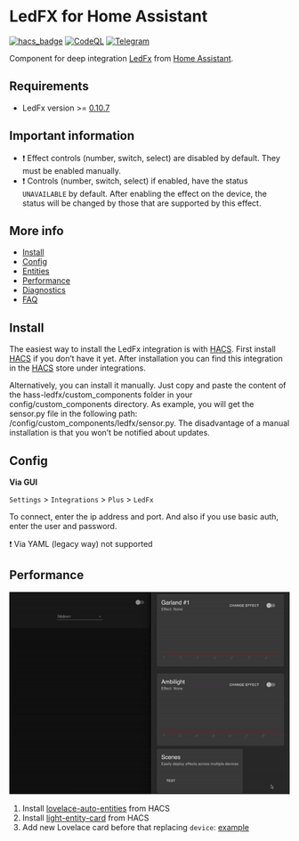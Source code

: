 # LedFX for Home Assistant
[![hacs_badge](https://img.shields.io/badge/HACS-Default-41BDF5.svg?style=for-the-badge)](https://github.com/hacs/integration)
[![CodeQL](https://img.shields.io/badge/CODEQL-Passing-30C854.svg?style=for-the-badge)](https://github.com/dmamontov/hass-miwifi/actions?query=CodeQL)
[![Telegram](https://img.shields.io/badge/Telegram-channel-34ABDF.svg?style=for-the-badge)](https://t.me/hass_mamontov_tech)

Component for deep integration [LedFx](https://github.com/LedFx/LedFx) from [Home Assistant](https://www.home-assistant.io/).

## Requirements
* LedFx version >= [0.10.7](https://github.com/LedFx/LedFx/releases/tag/v0.10.7)

## Important information
* ❗ Effect controls (number, switch, select) are disabled by default. They must be enabled manually.
* ❗ Controls (number, switch, select) if enabled, have the status `UNAVAILABLE` by default. After enabling the effect on the device, the status will be changed by those that are supported by this effect.

## More info

- [Install](https://github.com/dmamontov/hass-ledfx/wiki/Install)
- [Config](https://github.com/dmamontov/hass-ledfx/wiki/Config)
- [Entities](https://github.com/dmamontov/hass-ledfx/wiki/Entities)
- [Performance](https://github.com/dmamontov/hass-ledfx/wiki/Performance)
- [Diagnostics](https://github.com/dmamontov/hass-ledfx/wiki/Diagnostics)
- [FAQ](https://github.com/dmamontov/hass-ledfx/wiki/FAQ)

## Install
The easiest way to install the LedFx integration is with [HACS](https://hacs.xyz/). First install [HACS](https://hacs.xyz/) if you don’t have it yet. After installation you can find this integration in the [HACS](https://hacs.xyz/) store under integrations.

Alternatively, you can install it manually. Just copy and paste the content of the hass-ledfx/custom_components folder in your config/custom_components directory. As example, you will get the sensor.py file in the following path: /config/custom_components/ledfx/sensor.py. The disadvantage of a manual installation is that you won’t be notified about updates.

## Config
**Via GUI**

`Settings` > `Integrations` > `Plus` > `LedFx`

To connect, enter the ip address and port. And also if you use basic auth, enter the user and password.

❗ Via YAML (legacy way) not supported

## Performance
![](/images/performance.gif)

1. Install [lovelace-auto-entities](https://github.com/thomasloven/lovelace-auto-entities) from HACS
2. Install [light-entity-card](https://github.com/ljmerza/light-entity-card) from HACS
3. Add new Lovelace card before that replacing `device`: [example](https://gist.github.com/dmamontov/34d252351d9eda98f53b2d6180771f12)
